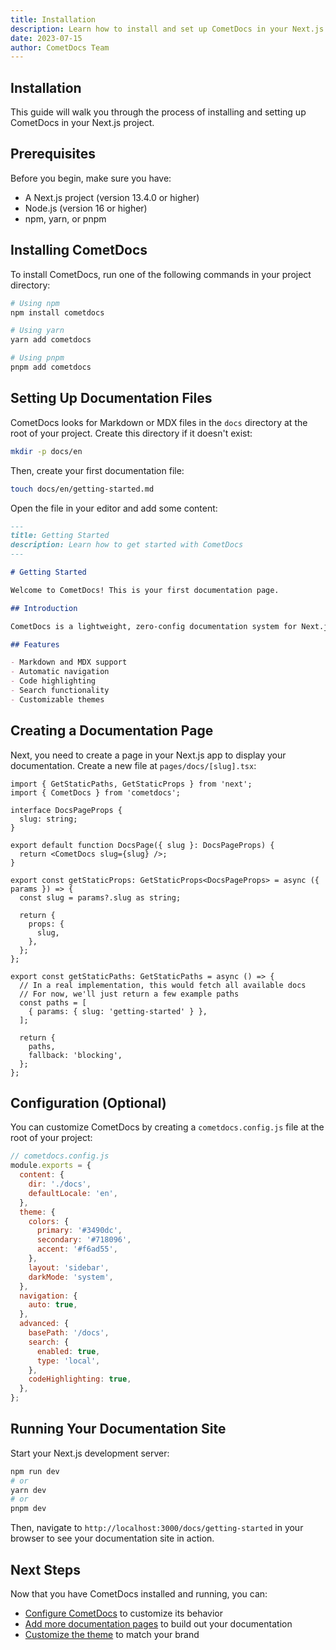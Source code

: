 ```yaml
---
title: Installation
description: Learn how to install and set up CometDocs in your Next.js project
date: 2023-07-15
author: CometDocs Team
---
```


## Installation

This guide will walk you through the process of installing and setting up CometDocs in your Next.js project.

## Prerequisites

Before you begin, make sure you have:

- A Next.js project (version 13.4.0 or higher)
- Node.js (version 16 or higher)
- npm, yarn, or pnpm

## Installing CometDocs

To install CometDocs, run one of the following commands in your project directory:

```bash
# Using npm
npm install cometdocs

# Using yarn
yarn add cometdocs

# Using pnpm
pnpm add cometdocs
```

## Setting Up Documentation Files

CometDocs looks for Markdown or MDX files in the `docs` directory at the root of your project. Create this directory if it doesn't exist:

```bash
mkdir -p docs/en
```

Then, create your first documentation file:

```bash
touch docs/en/getting-started.md
```

Open the file in your editor and add some content:

```md
---
title: Getting Started
description: Learn how to get started with CometDocs
---

# Getting Started

Welcome to CometDocs! This is your first documentation page.

## Introduction

CometDocs is a lightweight, zero-config documentation system for Next.js applications.

## Features

- Markdown and MDX support
- Automatic navigation
- Code highlighting
- Search functionality
- Customizable themes
```

## Creating a Documentation Page

Next, you need to create a page in your Next.js app to display your documentation. Create a new file at `pages/docs/[slug].tsx`:

```tsx
import { GetStaticPaths, GetStaticProps } from 'next';
import { CometDocs } from 'cometdocs';

interface DocsPageProps {
  slug: string;
}

export default function DocsPage({ slug }: DocsPageProps) {
  return <CometDocs slug={slug} />;
}

export const getStaticProps: GetStaticProps<DocsPageProps> = async ({ params }) => {
  const slug = params?.slug as string;
  
  return {
    props: {
      slug,
    },
  };
};

export const getStaticPaths: GetStaticPaths = async () => {
  // In a real implementation, this would fetch all available docs
  // For now, we'll just return a few example paths
  const paths = [
    { params: { slug: 'getting-started' } },
  ];
  
  return {
    paths,
    fallback: 'blocking',
  };
};
```

## Configuration (Optional)

You can customize CometDocs by creating a `cometdocs.config.js` file at the root of your project:

```js
// cometdocs.config.js
module.exports = {
  content: {
    dir: './docs',
    defaultLocale: 'en',
  },
  theme: {
    colors: {
      primary: '#3490dc',
      secondary: '#718096',
      accent: '#f6ad55',
    },
    layout: 'sidebar',
    darkMode: 'system',
  },
  navigation: {
    auto: true,
  },
  advanced: {
    basePath: '/docs',
    search: {
      enabled: true,
      type: 'local',
    },
    codeHighlighting: true,
  },
};
```

## Running Your Documentation Site

Start your Next.js development server:

```bash
npm run dev
# or
yarn dev
# or
pnpm dev
```

Then, navigate to `http://localhost:3000/docs/getting-started` in your browser to see your documentation site in action.

## Next Steps

Now that you have CometDocs installed and running, you can:

- [Configure CometDocs](/docs/guides/configuration) to customize its behavior
- [Add more documentation pages](/docs/guides/writing) to build out your documentation
- [Customize the theme](/docs/guides/theming) to match your brand 